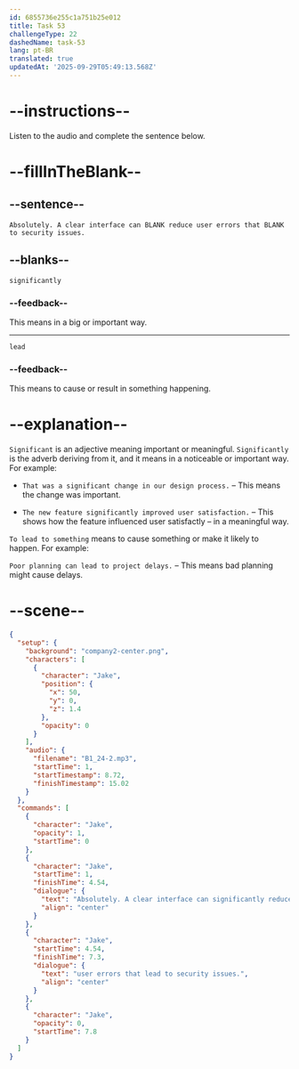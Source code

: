 ```yaml
---
id: 6855736e255c1a751b25e012
title: Task 53
challengeType: 22
dashedName: task-53
lang: pt-BR
translated: true
updatedAt: '2025-09-29T05:49:13.568Z'
---
```


<!-- (Audio) Jake: Absolutely. A clear interface can significantly reduce user errors that lead to security issues. -->

# --instructions--

Listen to the audio and complete the sentence below.

# --fillInTheBlank--

## --sentence--

`Absolutely. A clear interface can BLANK reduce user errors that BLANK to security issues.`

## --blanks--

`significantly`

### --feedback--

This means in a big or important way.

---

`lead`

### --feedback--

This means to cause or result in something happening.

# --explanation--

`Significant` is an adjective meaning important or meaningful. `Significantly` is the adverb deriving from it, and it means in a noticeable or important way. For example:

- `That was a significant change in our design process.` – This means the change was important. 

- `The new feature significantly improved user satisfaction.` – This shows how the feature influenced user satisfactly – in a meaningful way.

`To lead to something` means to cause something or make it likely to happen. For example:

`Poor planning can lead to project delays.` – This means bad planning might cause delays.

# --scene--

```json
{
  "setup": {
    "background": "company2-center.png",
    "characters": [
      {
        "character": "Jake",
        "position": {
          "x": 50,
          "y": 0,
          "z": 1.4
        },
        "opacity": 0
      }
    ],
    "audio": {
      "filename": "B1_24-2.mp3",
      "startTime": 1,
      "startTimestamp": 8.72,
      "finishTimestamp": 15.02
    }
  },
  "commands": [
    {
      "character": "Jake",
      "opacity": 1,
      "startTime": 0
    },
    {
      "character": "Jake",
      "startTime": 1,
      "finishTime": 4.54,
      "dialogue": {
        "text": "Absolutely. A clear interface can significantly reduce",
        "align": "center"
      }
    },
    {
      "character": "Jake",
      "startTime": 4.54,
      "finishTime": 7.3,
      "dialogue": {
        "text": "user errors that lead to security issues.",
        "align": "center"
      }
    },
    {
      "character": "Jake",
      "opacity": 0,
      "startTime": 7.8
    }
  ]
}
```
